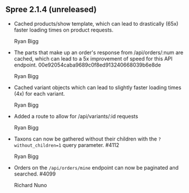 ## Spree 2.1.4 (unreleased) ##

* Cached products/show template, which can lead to drastically (65x) faster loading times on product requests.

    Ryan Bigg

* The parts that make up an order's response from /api/orders/:num are cached, which can lead to a 5x improvement of speed for this API endpoint. 00e92054caba9689c0f8ed913240668039b6e8de

    Ryan Bigg

* Cached variant objects which can lead to slightly faster loading times (4x) for each variant.

    Ryan Bigg

* Added a route to allow for /api/variants/:id requests

    Ryan Bigg

* Taxons can now be gathered without their children with the `?without_children=1` query parameter. #4112

    Ryan Bigg

* Orders on the `/api/orders/mine` endpoint can now be paginated and searched. #4099

    Richard Nuno

